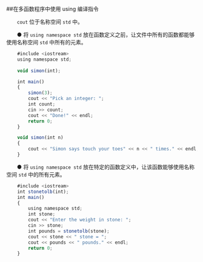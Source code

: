 ##在多函数程序中使用 using 编译指令

&emsp;&emsp;`cout` 位于名称空间 `std` 中。

&emsp;&emsp;● 将 `using namespace std` 放在函数定义之前，让文件中所有的函数都能够使用名称空间 `std` 中所有的元素。

```javascript
    #include <iostream>
    using namespace std;
    
    void simon(int);

    int main()
    {
        simon(3);
        cout << "Pick an integer: ";
        int count;
        cin >> count;
        cout << "Done!" << endl;
        return 0;
    }

    void simon(int n)
    {
        cout << "Simon says touch your toes" << n << " times." << endl;
    }
```

&emsp;&emsp;● 将 `using namespace std` 放在特定的函数定义中，让该函数能够使用名称空间 `std` 中的所有元素。

```javascript
    #include <iostream>
    int stonetolb(int);
    int main()
    {
        using namespace std;
        int stone;
        cout << "Enter the weight in stone: ";
        cin >> stone;
        int pounds = stonetolb(stone);
        cout << stone << " stone = ";
        cout << pounds << " pounds." << endl;
        return 0;
    }
```






